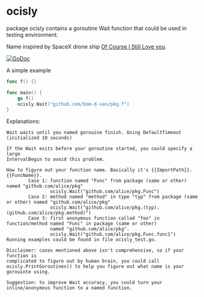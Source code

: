 # ocisly

package ocisly contains a goroutine Wait function that could be used in testing environment.

Name inspired by SpaceX drone ship [Of Course I Still Love you](https://en.wikipedia.org/wiki/Autonomous_spaceport_drone_ship).

[![GoDoc](https://godoc.org/github.com/golang/gddo?status.svg)](http://godoc.org/github.com/bom-d-van/ocisly)

A simple example

```go
func f() {}

func main() {
	go f()
	ocisly.Wait("github.com/bom-d-van/pkg.f")
}
```

Explanations:

```
Wait waits until you named gorouine finish. Using DefaultTimeout (initialized 10 seconds)

If the Wait exits before your goroutine started, you could specify a large
IntervalBegin to avoid this problem.

How to figure out your function name. Basically it's {{ImportPath}}.{{FuncName}}.
		Case 1: function named "Func" from package (same or other) named "github.com/alice/pkg"
				ocisly.Wait("github.com/alice/pkg.Func")
		Case 2: method named "method" in type "typ" from package (same or other) named "github.com/alice/pkg"
				ocisly.Wait("github.com/alice/pkg.(typ).(github.com/alice/pkg.method)")
		Case 3: first anonymous function called "foo" in function/method named "Func" in package (same or other)
				named "github.com/alice/pkg".
				ocisly.Wait("github.com/alice/pkg.Func.func1")
Running examples could be found in file ocisly_test.go.

Disclaimer: cases mentioned above isn't comprehensive, so if your function is
complicated to figure out by human brain, you could call
ocisly.PrintGoroutines() to help you figure out what name is your gorouinte using.

Suggestion: to improve Wait accuracy, you could turn your inline/anonymous function to a named function.
```
